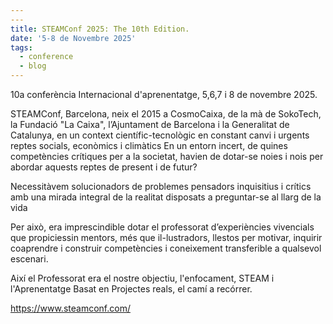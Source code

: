 ```yaml
---
---
title: STEAMConf 2025: The 10th Edition.
date: '5-8 de Novembre 2025'
tags:
  - conference
  - blog
---
```

10a conferència Internacional d'aprenentatge, 5,6,7 i 8 de novembre 2025.

STEAMConf, Barcelona, neix el 2015 a CosmoCaixa, de la mà de SokoTech, la Fundació "La Caixa", l’Ajuntament de Barcelona i la Generalitat de Catalunya, en un context científic-tecnològic en constant canvi i urgents reptes socials, econòmics i climàtics En un entorn incert, de quines competències crítiques per a la societat, havien de dotar-se noies i nois per abordar aquests reptes de present i de futur?

Necessitàvem solucionadors de problemes pensadors inquisitius i crítics amb una mirada integral de la realitat disposats a preguntar-se al llarg de la vida

Per això, era imprescindible dotar el professorat d’experiències vivencials que propiciessin mentors, més que il-lustradors, llestos per motivar, inquirir coaprendre i construir competències i coneixement transferible a qualsevol escenari.

Així el Professorat era el nostre objectiu, l'enfocament, STEAM i l'Aprenentatge Basat en Projectes reals, el camí a recórrer.

https://www.steamconf.com/